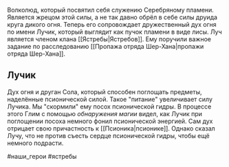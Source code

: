 Волколюд, который посвятил себя служению Серебряному пламени. Является жрецом этой силы, а не так давно обрёл в себе силы друида круга дикого огня. Теперь его сопровождает дружественный дух огня по имени Лучик, который выглядит как пучок пламени в виде лисы. Луч является членом клана [[Ястребы|Ястребов]]. Ему поручили важное задание по расследованию [[Пропажа отряда Шер-Хана|пропажи отряда Шер-Хана]].

## Лучик

Дух огня и друган Сола, который способен поглощать предметы, наделённые псионической силой. Такое "питание" увеличивает силу Лучика. Мы "скормили" ему посох псионической гидры. В процессе этого Глим с помощью *обнаружения магии* видел, как Лучик при поглощении посоха немного фонил псионической энергией. Сам дух отрицает свою причастность к [[Псионика|псионике]]. Однако сказал Лучу, что не против съесть сердце псионической гидры, чтобы ещё немного подрасти.

#наши_герои #ястребы